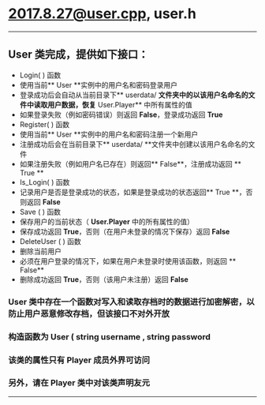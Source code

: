 # 2017.8.27@user.cpp, user.h
****
## User 类完成，提供如下接口：
* Login( ) 函数
 * 使用当前** User **实例中的用户名和密码登录用户
 * 登录成功后会自动从当前目录下** userdata/ **文件夹中的以该用户名命名的文件中读取用户数据，恢复** User.Player** 中所有属性的值
 * 如果登录失败（例如密码错误）则返回 **False**，登录成功返回 **True**
* Register( ) 函数
 *  使用当前** User **实例中的用户名和密码注册一个新用户
 *  注册成功后会在当前目录下** userdata/ **文件夹中创建以该用户名命名的文件
 *  如果注册失败（例如用户名已存在）则返回** False**，注册成功返回 ** True **
* Is_Login( ) 函数
 * 记录用户是否是登录成功的状态，如果是登录成功的状态返回** True **，否则返回 **False**
* Save ( ) 函数
 * 保存用户的当前状态（ **User.Player** 中的所有属性的值）
 * 保存成功返回 **True**，否则（在用户未登录的情况下保存）返回 **False**
* DeleteUser ( ) 函数
 * 删除当前用户
 * 必须在用户登录的情况下，如果在用户未登录时使用该函数，则返回 ** False**
 * 删除成功返回 **True**，否则（该用户未注册）返回 **False**

### User 类中存在一个函数对写入和读取存档时的数据进行加密解密，以防止用户恶意修改存档，但该接口不对外开放
### 构造函数为 User ( string username , string password 
### 该类的属性只有 Player 成员外界可访问
### 另外，请在 Player 类中对该类声明友元
****